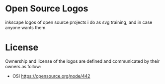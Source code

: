 # Open Source Logos
inkscape logos of open source projects i do as svg training, and in case anyone wants them.

# License

Ownership and license of the logos are defined and communicated by their owners as follow:

* OSI https://opensource.org/node/442
